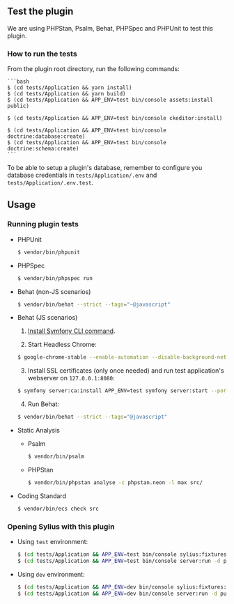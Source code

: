 ## Test the plugin

We are using PHPStan, Psalm, Behat, PHPSpec and PHPUnit to test this plugin.

### How to run the tests

From the plugin root directory, run the following commands:

    ```bash
    $ (cd tests/Application && yarn install)
    $ (cd tests/Application && yarn build)
    $ (cd tests/Application && APP_ENV=test bin/console assets:install public)

    $ (cd tests/Application && APP_ENV=test bin/console ckeditor:install)

    $ (cd tests/Application && APP_ENV=test bin/console doctrine:database:create)
    $ (cd tests/Application && APP_ENV=test bin/console doctrine:schema:create)
    ```

To be able to setup a plugin's database, remember to configure you database credentials in `tests/Application/.env` and `tests/Application/.env.test`.

## Usage

### Running plugin tests

  - PHPUnit

    ```bash
    $ vendor/bin/phpunit
    ```

  - PHPSpec

    ```bash
    $ vendor/bin/phpspec run
    ```

  - Behat (non-JS scenarios)

    ```bash
    $ vendor/bin/behat --strict --tags="~@javascript"
    ```

  - Behat (JS scenarios)

    1. [Install Symfony CLI command](https://symfony.com/download).

    2. Start Headless Chrome:

      ```bash
      $ google-chrome-stable --enable-automation --disable-background-networking --no-default-browser-check --no-first-run --disable-popup-blocking --disable-default-apps --allow-insecure-localhost --disable-translate --disable-extensions --no-sandbox --enable-features=Metal --headless --remote-debugging-port=9222 --window-size=2880,1800 --proxy-server='direct://' --proxy-bypass-list='*' http://127.0.0.1
      ```

    3. Install SSL certificates (only once needed) and run test application's webserver on `127.0.0.1:8080`:

      ```bash
      $ symfony server:ca:install APP_ENV=test symfony server:start --port=8080 --dir=tests/Application/public --daemon
      ```

    4. Run Behat:

      ```bash
      $ vendor/bin/behat --strict --tags="@javascript"
      ```

  - Static Analysis

    - Psalm

      ```bash
      $ vendor/bin/psalm
      ```

    - PHPStan

      ```bash
      $ vendor/bin/phpstan analyse -c phpstan.neon -l max src/
      ```

  - Coding Standard

    ```bash
    $ vendor/bin/ecs check src
    ```

### Opening Sylius with this plugin

- Using `test` environment:

    ```bash
    $ (cd tests/Application && APP_ENV=test bin/console sylius:fixtures:load)
    $ (cd tests/Application && APP_ENV=test bin/console server:run -d public)
    ```

- Using `dev` environment:

    ```bash
    $ (cd tests/Application && APP_ENV=dev bin/console sylius:fixtures:load)
    $ (cd tests/Application && APP_ENV=dev bin/console server:run -d public)
    ```
